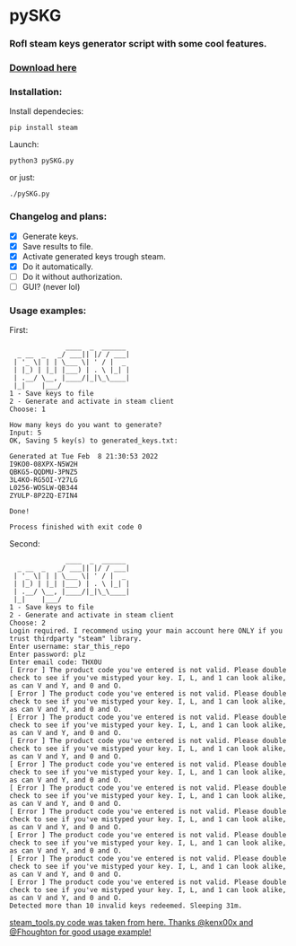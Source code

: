 # pySKG
### <b>Rofl</b> steam keys generator script with some cool features.

### [Download here](https://codeload.github.com/KUKURUZKA165/pySKG/zip/refs/heads/main)

### Installation:

Install dependecies:
```
pip install steam
```

Launch:
```
python3 pySKG.py
```
or just:
```
./pySKG.py
```

### Changelog and plans:
- [x] Generate keys.
- [x] Save results to file.
- [x] Activate generated keys trough steam.
- [x] Do it automatically.
- [ ] Do it without authorization.
- [ ] GUI? (never lol)

### Usage examples:
First:
```
              ____  _  ______ 
  _ __  _   _/ ___|| |/ / ___|
 | '_ \| | | \___ \| ' / |  _ 
 | |_) | |_| |___) | . \ |_| |
 | .__/ \__, |____/|_|\_\____|
 |_|    |___/                 
1 - Save keys to file
2 - Generate and activate in steam client
Choose: 1

How many keys do you want to generate?
Input: 5
OK, Saving 5 key(s) to generated_keys.txt:

Generated at Tue Feb  8 21:30:53 2022
I9KO0-08XPX-N5W2H
QBKG5-QQDMU-3PNZ5
3L4KO-RG5OI-Y27LG
L0256-WOSLW-QB344
ZYULP-8P2ZQ-E7IN4

Done!

Process finished with exit code 0

```

Second:
```
              ____  _  ______ 
  _ __  _   _/ ___|| |/ / ___|
 | '_ \| | | \___ \| ' / |  _ 
 | |_) | |_| |___) | . \ |_| |
 | .__/ \__, |____/|_|\_\____|
 |_|    |___/                 
1 - Save keys to file
2 - Generate and activate in steam client
Choose: 2
Login required. I recommend using your main account here ONLY if you trust thirdparty "steam" library.
Enter username: star_this_repo
Enter password: plz
Enter email code: THX0U
[ Error ] The product code you've entered is not valid. Please double check to see if you've mistyped your key. I, L, and 1 can look alike, as can V and Y, and 0 and O.
[ Error ] The product code you've entered is not valid. Please double check to see if you've mistyped your key. I, L, and 1 can look alike, as can V and Y, and 0 and O.
[ Error ] The product code you've entered is not valid. Please double check to see if you've mistyped your key. I, L, and 1 can look alike, as can V and Y, and 0 and O.
[ Error ] The product code you've entered is not valid. Please double check to see if you've mistyped your key. I, L, and 1 can look alike, as can V and Y, and 0 and O.
[ Error ] The product code you've entered is not valid. Please double check to see if you've mistyped your key. I, L, and 1 can look alike, as can V and Y, and 0 and O.
[ Error ] The product code you've entered is not valid. Please double check to see if you've mistyped your key. I, L, and 1 can look alike, as can V and Y, and 0 and O.
[ Error ] The product code you've entered is not valid. Please double check to see if you've mistyped your key. I, L, and 1 can look alike, as can V and Y, and 0 and O.
[ Error ] The product code you've entered is not valid. Please double check to see if you've mistyped your key. I, L, and 1 can look alike, as can V and Y, and 0 and O.
[ Error ] The product code you've entered is not valid. Please double check to see if you've mistyped your key. I, L, and 1 can look alike, as can V and Y, and 0 and O.
[ Error ] The product code you've entered is not valid. Please double check to see if you've mistyped your key. I, L, and 1 can look alike, as can V and Y, and 0 and O.
Detected more than 10 invalid keys redeemed. Sleeping 31m.
```

[steam_tools.py code was taken from here. Thanks @kenx00x and @Fhoughton for good usage example!](https://github.com/Fhoughton/Steam-Key-Sniper/blob/master/SteamKeySniper.py)
